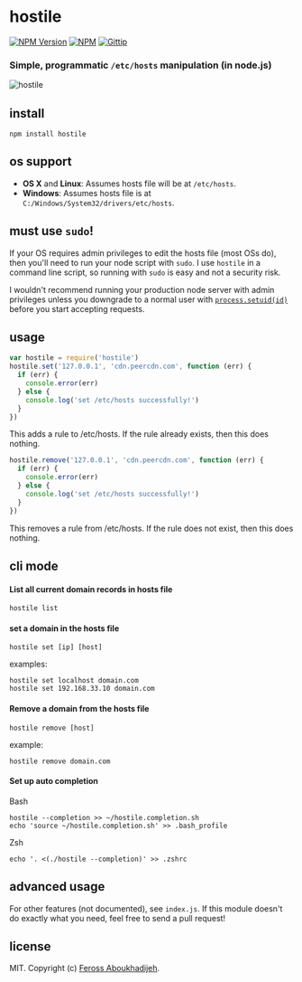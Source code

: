 # hostile
[![NPM Version](http://img.shields.io/npm/v/hostile.svg)](https://npmjs.org/package/hostile)
[![NPM](http://img.shields.io/npm/dm/hostile.svg)](https://npmjs.org/package/hostile)
[![Gittip](http://img.shields.io/gittip/feross.svg)](https://www.gittip.com/feross/)

### Simple, programmatic `/etc/hosts` manipulation (in node.js)

![hostile](https://raw.github.com/feross/hostile/master/img.png)

## install

```
npm install hostile
```

## os support

- **OS X** and **Linux**: Assumes hosts file will be at `/etc/hosts`.
- **Windows**: Assumes hosts file is at `C:/Windows/System32/drivers/etc/hosts`.

## must use `sudo`!

If your OS requires admin privileges to edit the hosts file (most OSs do), then you'll need to run your node script with `sudo`. I use `hostile` in a command line script, so running with `sudo` is easy and not a security risk.

I wouldn't recommend running your production node server with admin privileges unless you downgrade to a normal user with [`process.setuid(id)`](http://nodejs.org/api/process.html#process_process_setuid_id) before you start accepting requests.

## usage

```js
var hostile = require('hostile')
hostile.set('127.0.0.1', 'cdn.peercdn.com', function (err) {
  if (err) {
    console.error(err)
  } else {
    console.log('set /etc/hosts successfully!')
  }
})
```

This adds a rule to /etc/hosts. If the rule already exists, then this does nothing.

```js
hostile.remove('127.0.0.1', 'cdn.peercdn.com', function (err) {
  if (err) {
    console.error(err)
  } else {
    console.log('set /etc/hosts successfully!')
  }
})
```

This removes a rule from /etc/hosts. If the rule does not exist, then this does
nothing.

## cli mode

#### List all current domain records in hosts file

```
hostile list
```    

#### set a domain in the hosts file

```
hostile set [ip] [host]
```    
examples:
```
hostile set localhost domain.com
hostile set 192.168.33.10 domain.com
```

#### Remove a domain from the hosts file

```
hostile remove [host]
```    
example:
```
hostile remove domain.com
```

#### Set up auto completion

Bash
```
hostile --completion >> ~/hostile.completion.sh
echo 'source ~/hostile.completion.sh' >> .bash_profile
```

Zsh
```
echo '. <(./hostile --completion)' >> .zshrc
```

## advanced usage

For other features (not documented), see `index.js`. If this module doesn't do exactly what you need, feel free to send a pull request!

## license

MIT. Copyright (c) [Feross Aboukhadijeh](http://feross.org).
